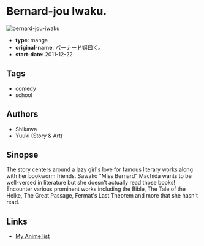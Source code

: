 # Bernard-jou Iwaku.

![bernard-jou-iwaku](https://cdn.myanimelist.net/images/manga/1/182407.jpg)

-   **type**: manga
-   **original-name**: バーナード嬢曰く。
-   **start-date**: 2011-12-22

## Tags

-   comedy
-   school

## Authors

-   Shikawa
-   Yuuki (Story & Art)

## Sinopse

The story centers around a lazy girl's love for famous literary works along with her bookworm friends. Sawako "Miss Bernard" Machida wants to be well-versed in literature but she doesn't actually read those books! Encounter various prominent works including the Bible, The Tale of the Heike, The Great Passage, Fermat's Last Theorem and more that she hasn't read.

## Links

-   [My Anime list](https://myanimelist.net/manga/63555/Bernard-jou_Iwaku)
